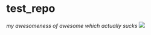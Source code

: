 # test_repo

*my awesomeness of awesome which actually sucks*
![](https://octodex.github.com/images/Octoqueer.png)
